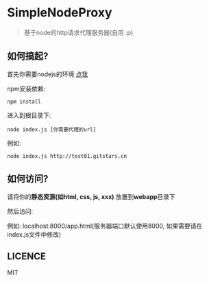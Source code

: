 # SimpleNodeProxy
 > 基于node的http请求代理服务器(自用 :p)
 
## 如何搞起?
首先你需要nodejs的环境 [点我](https://nodejs.org/en/)

npm安装依赖:

```shell
npm install
```
进入到根目录下:

```shell
node index.js [你需要代理的url]
```
例如:

```shell
node index.js http://test01.gitstars.cn
```
## 如何访问?

请将你的**静态资源(如html, css, js, xxx)** 放置到**webapp**目录下

然后访问:

例如: localhost:8000/app.html(服务器端口默认使用8000, 如果需要请在index.js文件中修改)

## LICENCE
MIT

